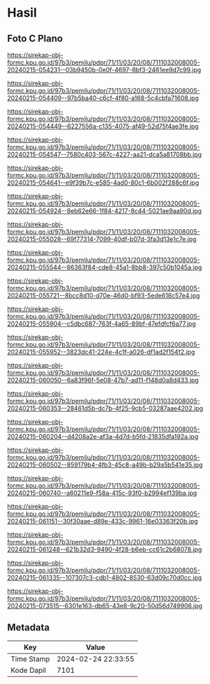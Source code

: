 # Hasil

## Foto C Plano

https://sirekap-obj-formc.kpu.go.id/97b3/pemilu/pdpr/71/11/03/20/08/7111032008005-20240215-054231--03b9450b-0e0f-4697-8bf3-2461ee9d7c99.jpg

https://sirekap-obj-formc.kpu.go.id/97b3/pemilu/pdpr/71/11/03/20/08/7111032008005-20240215-054409--97b5ba40-c6cf-4f80-a168-5c4cbfa71608.jpg

https://sirekap-obj-formc.kpu.go.id/97b3/pemilu/pdpr/71/11/03/20/08/7111032008005-20240215-054449--6227556a-c135-4075-af49-52d75f4ae3fe.jpg

https://sirekap-obj-formc.kpu.go.id/97b3/pemilu/pdpr/71/11/03/20/08/7111032008005-20240215-054547--7580c403-567c-4227-aa21-dca5a81708bb.jpg

https://sirekap-obj-formc.kpu.go.id/97b3/pemilu/pdpr/71/11/03/20/08/7111032008005-20240215-054641--e9f39b7c-e585-4ad0-80c1-6b002f288c6f.jpg

https://sirekap-obj-formc.kpu.go.id/97b3/pemilu/pdpr/71/11/03/20/08/7111032008005-20240215-054924--8eb62e66-1f84-4217-8c44-5021ae9aa90d.jpg

https://sirekap-obj-formc.kpu.go.id/97b3/pemilu/pdpr/71/11/03/20/08/7111032008005-20240215-055028--69f77314-7099-40df-b07d-3fa3d13e1c7e.jpg

https://sirekap-obj-formc.kpu.go.id/97b3/pemilu/pdpr/71/11/03/20/08/7111032008005-20240215-055544--86363f84-cde8-45a1-8bb8-397c50b1045a.jpg

https://sirekap-obj-formc.kpu.go.id/97b3/pemilu/pdpr/71/11/03/20/08/7111032008005-20240215-055721--8bcc8d10-d70e-46d0-bf93-5ede618c57e4.jpg

https://sirekap-obj-formc.kpu.go.id/97b3/pemilu/pdpr/71/11/03/20/08/7111032008005-20240215-055904--c5dbc687-763f-4a65-89bf-47efdfcf6a77.jpg

https://sirekap-obj-formc.kpu.go.id/97b3/pemilu/pdpr/71/11/03/20/08/7111032008005-20240215-055952--3823dc41-224e-4c1f-a026-df1ad2f154f2.jpg

https://sirekap-obj-formc.kpu.go.id/97b3/pemilu/pdpr/71/11/03/20/08/7111032008005-20240215-060050--6a83f96f-5e08-47b7-ad11-f148d0a8d433.jpg

https://sirekap-obj-formc.kpu.go.id/97b3/pemilu/pdpr/71/11/03/20/08/7111032008005-20240215-060353--28461d5b-dc7b-4f25-9cb5-03287aae4202.jpg

https://sirekap-obj-formc.kpu.go.id/97b3/pemilu/pdpr/71/11/03/20/08/7111032008005-20240215-060204--d4208a2e-af3a-4d7d-b5fd-21835dfa192a.jpg

https://sirekap-obj-formc.kpu.go.id/97b3/pemilu/pdpr/71/11/03/20/08/7111032008005-20240215-060502--859179b4-4fb3-45c8-a49b-b29a5b541e35.jpg

https://sirekap-obj-formc.kpu.go.id/97b3/pemilu/pdpr/71/11/03/20/08/7111032008005-20240215-060740--a60211e9-f58a-415c-93f0-b2994ef139ba.jpg

https://sirekap-obj-formc.kpu.go.id/97b3/pemilu/pdpr/71/11/03/20/08/7111032008005-20240215-061151--30f30aae-d89e-433c-9961-16e03363f20b.jpg

https://sirekap-obj-formc.kpu.go.id/97b3/pemilu/pdpr/71/11/03/20/08/7111032008005-20240215-061248--621b32d3-9490-4f28-b6eb-cc61c2b68078.jpg

https://sirekap-obj-formc.kpu.go.id/97b3/pemilu/pdpr/71/11/03/20/08/7111032008005-20240215-061335--107307c3-cdb1-4802-8530-63d09c70d0cc.jpg

https://sirekap-obj-formc.kpu.go.id/97b3/pemilu/pdpr/71/11/03/20/08/7111032008005-20240215-073515--6301e163-db65-43e8-9c20-50d56d749906.jpg


## Metadata

| Key        | Value               |
| ---------- | ------------------- |
| Time Stamp | 2024-02-24 22:33:55 |
| Kode Dapil | 7101                |



